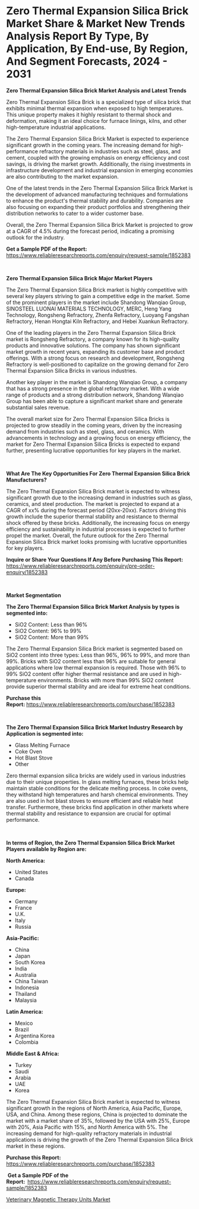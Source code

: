 <p><h1>Zero Thermal Expansion Silica Brick Market Share & Market New Trends Analysis Report By Type, By Application, By End-use, By Region, And Segment Forecasts, 2024 - 2031</h1></p><p><strong>Zero Thermal Expansion Silica Brick Market Analysis and Latest Trends</strong></p>
<p><p>Zero Thermal Expansion Silica Brick is a specialized type of silica brick that exhibits minimal thermal expansion when exposed to high temperatures. This unique property makes it highly resistant to thermal shock and deformation, making it an ideal choice for furnace linings, kilns, and other high-temperature industrial applications.</p><p>The Zero Thermal Expansion Silica Brick Market is expected to experience significant growth in the coming years. The increasing demand for high-performance refractory materials in industries such as steel, glass, and cement, coupled with the growing emphasis on energy efficiency and cost savings, is driving the market growth. Additionally, the rising investments in infrastructure development and industrial expansion in emerging economies are also contributing to the market expansion.</p><p>One of the latest trends in the Zero Thermal Expansion Silica Brick Market is the development of advanced manufacturing techniques and formulations to enhance the product's thermal stability and durability. Companies are also focusing on expanding their product portfolios and strengthening their distribution networks to cater to a wider customer base.</p><p>Overall, the Zero Thermal Expansion Silica Brick Market is projected to grow at a CAGR of 4.5% during the forecast period, indicating a promising outlook for the industry.</p></p>
<p><strong>Get a Sample PDF of the Report:&nbsp;</strong> <a href="https://www.reliableresearchreports.com/enquiry/request-sample/1852383">https://www.reliableresearchreports.com/enquiry/request-sample/1852383</a></p>
<p>&nbsp;</p>
<p><strong>Zero Thermal Expansion Silica Brick Major Market Players</strong></p>
<p><p>The Zero Thermal Expansion Silica Brick market is highly competitive with several key players striving to gain a competitive edge in the market. Some of the prominent players in the market include Shandong Wanqiao Group, SINOSTEEL LUONAI MATERIALS TECHNOLOGY, MERC, Heng Yang Technology, Rongsheng Refractory, Zhenfa Refractory, Luoyang Fangshan Refractory, Henan Hongtai Kiln Refractory, and Hebei Xuankun Refractory.</p><p>One of the leading players in the Zero Thermal Expansion Silica Brick market is Rongsheng Refractory, a company known for its high-quality products and innovative solutions. The company has shown significant market growth in recent years, expanding its customer base and product offerings. With a strong focus on research and development, Rongsheng Refractory is well-positioned to capitalize on the growing demand for Zero Thermal Expansion Silica Bricks in various industries.</p><p>Another key player in the market is Shandong Wanqiao Group, a company that has a strong presence in the global refractory market. With a wide range of products and a strong distribution network, Shandong Wanqiao Group has been able to capture a significant market share and generate substantial sales revenue.</p><p>The overall market size for Zero Thermal Expansion Silica Bricks is projected to grow steadily in the coming years, driven by the increasing demand from industries such as steel, glass, and ceramics. With advancements in technology and a growing focus on energy efficiency, the market for Zero Thermal Expansion Silica Bricks is expected to expand further, presenting lucrative opportunities for key players in the market.</p></p>
<p>&nbsp;</p>
<p><strong>What Are The Key Opportunities For Zero Thermal Expansion Silica Brick Manufacturers?</strong></p>
<p><p>The Zero Thermal Expansion Silica Brick market is expected to witness significant growth due to the increasing demand in industries such as glass, ceramics, and steel production. The market is projected to expand at a CAGR of xx% during the forecast period (20xx-20xx). Factors driving this growth include the superior thermal stability and resistance to thermal shock offered by these bricks. Additionally, the increasing focus on energy efficiency and sustainability in industrial processes is expected to further propel the market. Overall, the future outlook for the Zero Thermal Expansion Silica Brick market looks promising with lucrative opportunities for key players.</p></p>
<p><strong>Inquire or Share Your Questions If Any Before Purchasing This Report:</strong> <a href="https://www.reliableresearchreports.com/enquiry/pre-order-enquiry/1852383">https://www.reliableresearchreports.com/enquiry/pre-order-enquiry/1852383</a></p>
<p>&nbsp;</p>
<p><strong>Market Segmentation</strong></p>
<p><strong>The Zero Thermal Expansion Silica Brick Market Analysis by types is segmented into:</strong></p>
<p><ul><li>SiO2 Content: Less than 96%</li><li>SiO2 Content: 96% to 99%</li><li>SiO2 Content: More than 99%</li></ul></p>
<p><p>The Zero Thermal Expansion Silica Brick market is segmented based on SiO2 content into three types: Less than 96%, 96% to 99%, and more than 99%. Bricks with SiO2 content less than 96% are suitable for general applications where low thermal expansion is required. Those with 96% to 99% SiO2 content offer higher thermal resistance and are used in high-temperature environments. Bricks with more than 99% SiO2 content provide superior thermal stability and are ideal for extreme heat conditions.</p></p>
<p><strong>Purchase this Report:&nbsp;</strong><a href="https://www.reliableresearchreports.com/purchase/1852383">https://www.reliableresearchreports.com/purchase/1852383</a></p>
<p>&nbsp;</p>
<p><strong>The Zero Thermal Expansion Silica Brick Market Industry Research by Application is segmented into:</strong></p>
<p><ul><li>Glass Melting Furnace</li><li>Coke Oven</li><li>Hot Blast Stove</li><li>Other</li></ul></p>
<p><p>Zero thermal expansion silica bricks are widely used in various industries due to their unique properties. In glass melting furnaces, these bricks help maintain stable conditions for the delicate melting process. In coke ovens, they withstand high temperatures and harsh chemical environments. They are also used in hot blast stoves to ensure efficient and reliable heat transfer. Furthermore, these bricks find application in other markets where thermal stability and resistance to expansion are crucial for optimal performance.</p></p>
<p>&nbsp;</p>
<p><strong>In terms of Region, the Zero Thermal Expansion Silica Brick Market Players available by Region are:</strong></p>
<p>
    <p> <strong> North America: </strong>
        <ul>
            <li>United States</li>
            <li>Canada</li>
        </ul>
        </p> 
    <p> <strong> Europe: </strong>
        <ul>
            <li>Germany</li>
            <li>France</li>
            <li>U.K.</li>
            <li>Italy</li>
            <li>Russia</li>
        </ul>
        </p> 
    <p> <strong> Asia-Pacific: </strong>
        <ul>
            <li>China</li>
            <li>Japan</li>
            <li>South Korea</li>
            <li>India</li>
            <li>Australia</li>
            <li>China Taiwan</li>
            <li>Indonesia</li>
            <li>Thailand</li>
            <li>Malaysia</li>
        </ul>
        </p> 
    <p> <strong> Latin America: </strong>
        <ul>
            <li>Mexico</li>
            <li>Brazil</li>
            <li>Argentina Korea</li>
            <li>Colombia</li>
        </ul>
        </p> 
    <p> <strong> Middle East & Africa: </strong>
        <ul>
            <li>Turkey</li>
            <li>Saudi</li>
            <li>Arabia</li>
            <li>UAE</li>
            <li>Korea</li>
        </ul>
    </p>
    </p>
<p><p>The Zero Thermal Expansion Silica Brick market is expected to witness significant growth in the regions of North America, Asia Pacific, Europe, USA, and China. Among these regions, China is projected to dominate the market with a market share of 35%, followed by the USA with 25%, Europe with 20%, Asia Pacific with 15%, and North America with 5%. The increasing demand for high-quality refractory materials in industrial applications is driving the growth of the Zero Thermal Expansion Silica Brick market in these regions.</p></p>
<p><strong>Purchase this Report: </strong><a href="https://www.reliableresearchreports.com/purchase/1852383">https://www.reliableresearchreports.com/purchase/1852383</a></p>
<p>&nbsp;<strong>Get a Sample PDF of the Report:&nbsp;&nbsp;</strong><a href="https://www.reliableresearchreports.com/enquiry/request-sample/1852383">https://www.reliableresearchreports.com/enquiry/request-sample/1852383</a></p>
<p><strong></strong></p>
<p><p><a href="https://meowing-lemming-dd3.notion.site/Veterinary-Magnetic-Therapy-Units-Market-Size-Growth-Outlook-from-2024-to-2031-projecting-at-Marke-c17627bfa1cd467a81e336d1bb2dbdfe">Veterinary Magnetic Therapy Units Market</a></p></p>